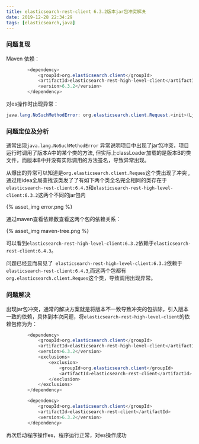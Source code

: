 ```yaml
---
title: elasticsearch-rest-client 6.3.2版本jar包冲突解决
date: 2019-12-28 22:34:29
tags: [elasticsearch,java]
---
```


### 问题复现

Maven 依赖：

```java
        <dependency>
            <groupId>org.elasticsearch.client</groupId>
            <artifactId>elasticsearch-rest-high-level-client</artifactId>
            <version>6.3.2</version>
        </dependency>
```

对es操作时出现异常：

```java
java.lang.NoSuchMethodError: org.elasticsearch.client.Request.<init>(Ljava/lang/String;Ljava/lang/String;)V
```

### 问题定位及分析

通常出现`java.lang.NoSuchMethodError` 异常说明项目中出现了jar包冲突，项目运行时调用了版本A中的某个类的方法, 但实际上classLoader加载的是版本B的类文件，而版本B中并没有实际调用的方法签名，导致异常出现。

从爆出的异常可以知道是`org.elasticsearch.client.Reques`这个类出现了冲突 ,通过用idea全局查找该类发了了有如下两个类全名完全相同的类存在于`elasticsearch-rest-client:6.4.3`和`elasticsearch-rest-high-level-client:6.3.2`这两个不同的jar包内

{% asset_img error.png %}



通过maven查看依赖数查看这两个包的依赖关系：

{% asset_img maven-tree.png %}

可以看到`elasticsearch-rest-high-level-client:6.3.2`依赖于`elasticsearch-rest-client:6.4.3`。

问题已经显而易见了` elasticsearch-rest-high-level-client:6.3.2`依赖于`elasticsearch-rest-client:6.4.3`,而这两个包都有`org.elasticsearch.client.Reques`这个类，导致调用出现异常。

### 问题解决

出现jar包冲突，通常的解决方案就是将版本不一致导致冲突的包排除，引入版本一致的依赖，具体到本次问题，将`elasticsearch-rest-high-level-client`的依赖包修为为：

```java
        <dependency>
            <groupId>org.elasticsearch.client</groupId>
            <artifactId>elasticsearch-rest-high-level-client</artifactId>
            <version>6.3.2</version>
            <exclusions>
                <exclusion>
                    <groupId>org.elasticsearch.client</groupId>
                    <artifactId>elasticsearch-rest-client</artifactId>
                </exclusion>
            </exclusions>
        </dependency>

        <dependency>
            <groupId>org.elasticsearch.client</groupId>
            <artifactId>elasticsearch-rest-client</artifactId>
            <version>6.3.2</version>
        </dependency>
```

再次启动程序操作es，程序运行正常，对es操作成功
